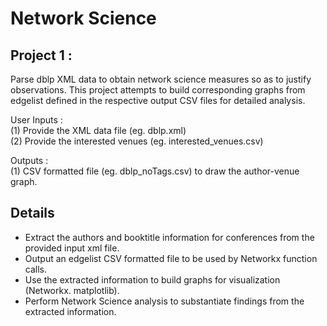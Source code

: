 # Network Science
## Project 1 :
Parse dblp XML data to obtain network science measures so as to justify observations.
This project attempts to build corresponding graphs from edgelist defined in the respective output CSV files for detailed analysis. 

User Inputs : <br />
(1) Provide the XML data file (eg. dblp.xml)<br />
(2) Provide the interested venues (eg. interested_venues.csv)<br />

Outputs : <br />
(1) CSV formatted file (eg. dblp_noTags.csv) to draw the author-venue graph.

## Details
- Extract the authors and booktitle information for conferences from the provided input xml file.
- Output an edgelist CSV formatted file to be used by Networkx function calls.
- Use the extracted information to build graphs for visualization (Networkx. matplotlib).
- Perform Network Science analysis to substantiate findings from the extracted information. 
